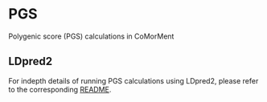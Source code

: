 # PGS

Polygenic score (PGS) calculations in CoMorMent

## LDpred2

For indepth details of running PGS calculations using LDpred2, please refer to the corresponding [README](./../../scripts/pgs/LDpred2).

